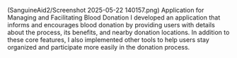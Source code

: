 (SanguineAid2/Screenshot 2025-05-22 140157.png)
Application for Managing and Facilitating Blood Donation
I developed an application that informs and encourages blood donation by providing users with details about the process, its benefits, and nearby donation locations. In addition to these core features, I also implemented other tools to help users stay organized and participate more easily in the donation process.

